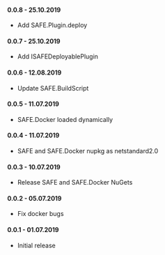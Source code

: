 #### 0.0.8 - 25.10.2019

* Add SAFE.Plugin.deploy

#### 0.0.7 - 25.10.2019

* Add ISAFEDeployablePlugin

#### 0.0.6 - 12.08.2019

* Update SAFE.BuildScript

#### 0.0.5 - 11.07.2019

* SAFE.Docker loaded dynamically

#### 0.0.4 - 11.07.2019

* SAFE and SAFE.Docker nupkg as netstandard2.0

#### 0.0.3 - 10.07.2019

* Release SAFE and SAFE.Docker NuGets

#### 0.0.2 - 05.07.2019

* Fix docker bugs

#### 0.0.1 - 01.07.2019

* Initial release